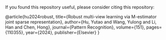 If you found this repository useful, please consider citing this repository:

@article{hu2024robust,
  title={Robust multi-view learning via M-estimator joint sparse representation},
  author={Hu, Yutao and Wang, Yulong and Li, Han and Chen, Hong},
  journal={Pattern Recognition},
  volume={151},
  pages={110355},
  year={2024},
  publisher={Elsevier}
}
